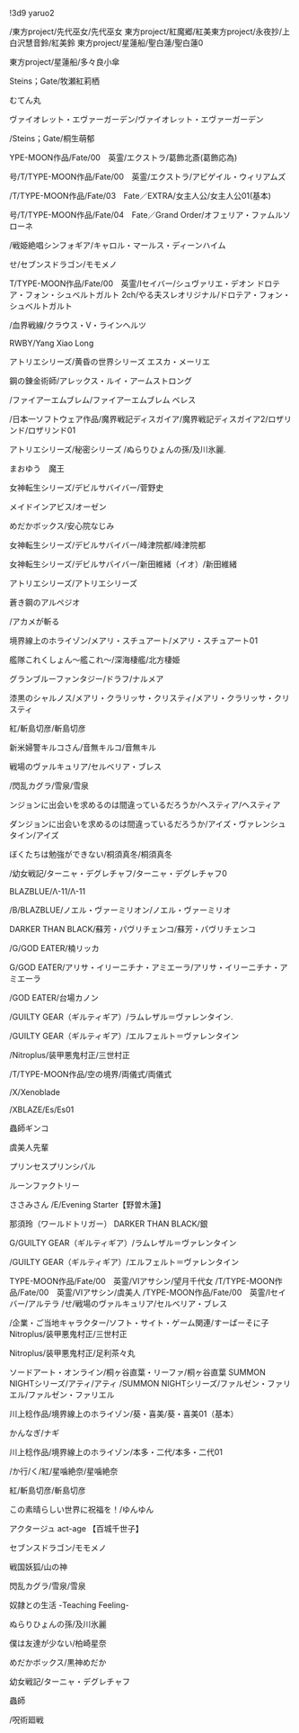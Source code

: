 !3d9
yaruo2

/東方project/先代巫女/先代巫女
東方project/紅魔郷/紅美東方project/永夜抄/上白沢慧音鈴/紅美鈴
東方project/星蓮船/聖白蓮/聖白蓮0

東方project/星蓮船/多々良小傘



Steins；Gate/牧瀬紅莉栖

むてん丸

ヴァイオレット・エヴァーガーデン/ヴァイオレット・エヴァーガーデン

/Steins；Gate/桐生萌郁

YPE-MOON作品/Fate/00　英霊/エクストラ/葛飾北斎(葛飾応為)

号/T/TYPE-MOON作品/Fate/00　英霊/エクストラ/アビゲイル・ウィリアムズ

/T/TYPE-MOON作品/Fate/03　Fate／EXTRA/女主人公/女主人公01(基本)

号/T/TYPE-MOON作品/Fate/04　Fate／Grand Order/オフェリア・ファムルソローネ

/戦姫絶唱シンフォギア/キャロル・マールス・ディーンハイム

せ/セブンスドラゴン/モモメノ


T/TYPE-MOON作品/Fate/00　英霊/Ⅰセイバー/シュヴァリエ・デオン
ドロテア・フォン・シュベルトガルト
2ch/やる夫スレオリジナル/ドロテア・フォン・シュベルトガルト

/血界戦線/クラウス・V・ラインヘルツ


RWBY/Yang Xiao Long

アトリエシリーズ/黄昏の世界シリーズ エスカ・メーリエ

鋼の錬金術師/アレックス・ルイ・アームストロング

/ファイアーエムブレム/ファイアーエムブレム ベレス

/日本一ソフトウェア作品/魔界戦記ディスガイア/魔界戦記ディスガイア2/ロザリンド/ロザリンド01

アトリエシリーズ/秘密シリーズ
/ぬらりひょんの孫/及川氷麗.

まおゆう　魔王

女神転生シリーズ/デビルサバイバー/菅野史

メイドインアビス/オーゼン

めだかボックス/安心院なじみ

女神転生シリーズ/デビルサバイバー/峰津院都/峰津院都

女神転生シリーズ/デビルサバイバー/新田維緒（イオ）/新田維緒

アトリエシリーズ/アトリエシリーズ

蒼き鋼のアルペジオ

/アカメが斬る

境界線上のホライゾン/メアリ・スチュアート/メアリ・スチュアート01

艦隊これくしょん～艦これ～/深海棲艦/北方棲姫

グランブルーファンタジー/ドラフ/ナルメア

漆黒のシャルノス/メアリ・クラリッサ・クリスティ/メアリ・クラリッサ・クリスティ

紅/斬島切彦/斬島切彦

新米婦警キルコさん/音無キルコ/音無キル

戦場のヴァルキュリア/セルベリア・ブレス

/閃乱カグラ/雪泉/雪泉

ンジョンに出会いを求めるのは間違っているだろうか/ヘスティア/ヘスティア

ダンジョンに出会いを求めるのは間違っているだろうか/アイズ・ヴァレンシュタイン/アイズ

ぼくたちは勉強ができない/桐須真冬/桐須真冬

/幼女戦記/ターニャ・デグレチャフ/ターニャ・デグレチャフ0

BLAZBLUE/Λ-11/Λ-11

/B/BLAZBLUE/ノエル・ヴァーミリオン/ノエル・ヴァーミリオ

DARKER THAN BLACK/蘇芳・パヴリチェンコ/蘇芳・パヴリチェンコ

/G/GOD EATER/楠リッカ

G/GOD EATER/アリサ・イリーニチナ・アミエーラ/アリサ・イリーニチナ・アミエーラ

/GOD EATER/台場カノン

/GUILTY GEAR（ギルティギア）/ラムレザル＝ヴァレンタイン.

/GUILTY GEAR（ギルティギア）/エルフェルト＝ヴァレンタイン

/Nitroplus/装甲悪鬼村正/三世村正


/T/TYPE-MOON作品/空の境界/両儀式/両儀式

/X/Xenoblade

/XBLAZE/Es/Es01

蟲師ギンコ

虞美人先輩

プリンセスプリンシパル

ルーンファクトリー

ささみさん
/E/Evening Starter【野曽木蓮】

那須玲（ワールドトリガー）
DARKER THAN BLACK/銀


G/GUILTY GEAR（ギルティギア）/ラムレザル＝ヴァレンタイン

/GUILTY GEAR（ギルティギア）/エルフェルト＝ヴァレンタイン

TYPE-MOON作品/Fate/00　英霊/Ⅵアサシン/望月千代女
/T/TYPE-MOON作品/Fate/00　英霊/Ⅵアサシン/虞美人
/TYPE-MOON作品/Fate/00　英霊/Ⅰセイバー/アルテラ
/せ/戦場のヴァルキュリア/セルベリア・ブレス

/企業・ご当地キャラクター/ソフト・サイト・ゲーム関連/すーぱーそに子
Nitroplus/装甲悪鬼村正/三世村正

Nitroplus/装甲悪鬼村正/足利茶々丸

ソードアート・オンライン/桐ヶ谷直葉・リーファ/桐ヶ谷直葉
SUMMON NIGHTシリーズ/アティ/アティ
/SUMMON NIGHTシリーズ/ファルゼン・ファリエル/ファルゼン・ファリエル


川上稔作品/境界線上のホライゾン/葵・喜美/葵・喜美01（基本）


かんなぎ/ナギ

川上稔作品/境界線上のホライゾン/本多・二代/本多・二代01

/か行/く/紅/星噛絶奈/星噛絶奈

紅/斬島切彦/斬島切彦

この素晴らしい世界に祝福を！/ゆんゆん


アクタージュ act-age 【百城千世子】

セブンスドラゴン/モモメノ

戦国妖狐/山の神

閃乱カグラ/雪泉/雪泉

奴隷との生活 -Teaching Feeling-


ぬらりひょんの孫/及川氷麗

僕は友達が少ない/柏崎星奈

めだかボックス/黒神めだか

幼女戦記/ターニャ・デグレチャフ

蟲師

/呪術廻戦
